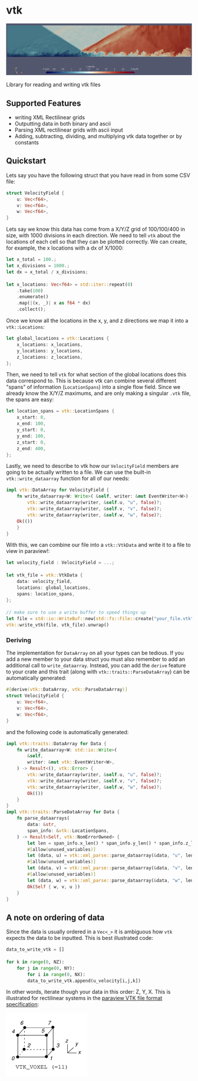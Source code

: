 # vtk

![](./static/header.png)

 Library for reading and writing vtk files


## Supported Features

* writing XML Rectilinear grids
* Outputting data in both binary and ascii
* Parsing XML rectilinear grids with ascii input
* Adding, subtracting, dividing, and multiplying vtk data together or by constants

## Quickstart

Lets say you have the following struct that you have read in from some CSV file:

```rust
struct VelocityField {
    u: Vec<f64>,
    v: Vec<f64>,
    w: Vec<f64>,
}
```

Lets say we know this data has come from a X/Y/Z grid of 100/100/400 in size, with 1000 divisions 
in each direction. We need to tell `vtk` about the locations of each cell so that they can be 
plotted correctly. We can create, for example, the x locations with a dx of X/1000:

```rust
let x_total = 100.;
let x_divisions = 1000.;
let dx = x_total / x_divisions;

let x_locations: Vec<f64> = std::iter::repeat(0)
    .take(100)
    .enumerate()
    .map(|(x, _)| x as f64 * dx)
    .collect();
```

Once we know all the locations in the x, y, and z directions we map it into a `vtk::Locations`:

```rust
let global_locations = vtk::Locations {
    x_locations: x_locations,
    y_locations: y_locations,
    z_locations: z_locations,
};
```

Then, we need to tell `vtk` for what section of the global locations does this data correspond to. This
is because vtk can combine several different "spans" of information (`LocationSpans`) into a single
flow field. Since we already know the X/Y/Z maximums, and are only making a singular `.vtk` file,
the spans are easy:

```rust
let location_spans = vtk::LocationSpans {
    x_start: 0,
    x_end: 100,
    y_start: 0,
    y_end: 100,
    z_start: 0,
    z_end: 400,
};
```

Lastly, we need to describe to vtk how our `VelocityField` members are going to be actually
written to a file. We can use the built-in `vtk::write_dataarray` function for all of our needs:

```rust
impl vtk::DataArray for VelocityField {
    fn write_dataarray<W: Write>( &self, writer: &mut EventWriter<W>) -> Result<(), vtk::Error> {
        vtk::write_dataarray(writer, &self.u, "u", false)?;
        vtk::write_dataarray(writer, &self.v, "v", false)?;
        vtk::write_dataarray(writer, &self.w, "w", false)?;
	Ok(())
    }
}
```

With this, we can combine our file into a `vtk::VtkData` and write it to a file to view in paraview!:

```rust
let velocity_field : VelocityField = ...;

let vtk_file = vtk::VtkData {
    data: velocity_field,
    locations: global_locations,
    spans: location_spans,
};

// make sure to use a write buffer to speed things up
let file = std::io::WriteBuf::new(std::fs::File::create("your_file.vtk").unwrap());
vtk::write_vtk(file, vtk_file).unwrap()
```

### Deriving
The implementation for `DataArray` on all your types can be tedious. If you add a new member to your data struct
you must also remember to add an additional call to `write_dataarray`. Instead, you can add the `derive` feature
to your crate and this trait (along with `vtk::traits::ParseDataArray`) can be automatically generated:

```rust
#[derive(vtk::DataArray, vtk::ParseDataArray)]
struct VelocityField {
    u: Vec<f64>,
    v: Vec<f64>,
    w: Vec<f64>,
}
```

and the following code is automatically generated:

```rust
impl vtk::traits::DataArray for Data {
    fn write_dataarray<W: std::io::Write>(
        &self,
        writer: &mut vtk::EventWriter<W>,
    ) -> Result<(), vtk::Error> {
        vtk::write_dataarray(writer, &self.u, "u", false)?;
        vtk::write_dataarray(writer, &self.v, "v", false)?;
        vtk::write_dataarray(writer, &self.w, "w", false)?;
        Ok(())
    }
}
impl vtk::traits::ParseDataArray for Data {
    fn parse_dataarrays(
        data: &str,
        span_info: &vtk::LocationSpans,
    ) -> Result<Self, vtk::NomErrorOwned> {
        let len = span_info.x_len() * span_info.y_len() * span_info.z_len();
        #[allow(unused_variables)]
        let (data, u) = vtk::xml_parse::parse_dataarray(&data, "u", len)?;
        #[allow(unused_variables)]
        let (data, v) = vtk::xml_parse::parse_dataarray(&data, "v", len)?;
        #[allow(unused_variables)]
        let (data, w) = vtk::xml_parse::parse_dataarray(&data, "w", len)?;
        Ok(Self { w, v, u })
    }
}
```

## A note on ordering of data

Since the data is usually ordered in a `Vec<_>` it is ambiguous how `vtk` expects the data to be inputted. This is 
best illustrated code:

```python
data_to_write_vtk = []

for k in range(0, NZ):
    for j in range(0, NY):
        for i in range(0, NX):
	    data_to_write_vtk.append(u_velocity[i,j,k])
```

In other words, iterate though your data in this order: Z, Y, X. This is illustrated for rectilinear systems
in the [paraview VTK file format specification](https://kitware.github.io/vtk-examples/site/VTKFileFormats/):

![](./static/data_ordering.png)
